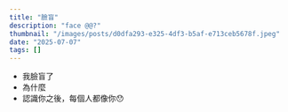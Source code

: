 ```yaml
---
title: "臉盲"
description: "face @@?"
thumbnail: "/images/posts/d0dfa293-e325-4df3-b5af-e713ceb5678f.jpeg"
date: "2025-07-07"
tags: []
---
```

- 我臉盲了
- 為什麼
- 認識你之後，每個人都像你😯
